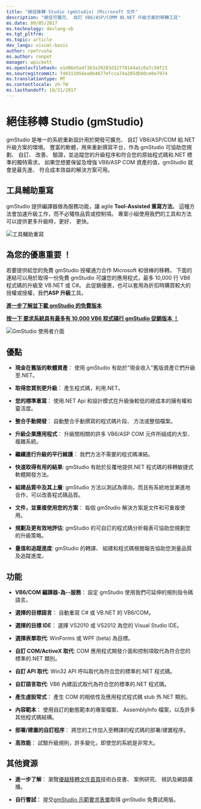 ```yaml
---
title: "絕佳移轉 Studio (gmStudio) |Microsoft 文件"
description: "絕佳可擴充、 自訂 VB6/ASP/COMM 給.NET 升級方案的移轉工具"
ms.date: 09/05/2017
ms.technology: devlang-vb
ms.tgt_pltfrm: 
ms.topic: article
dev_langs: visual-basic
author: rpetrusha
ms.author: ronpet
manager: wpickett
ms.openlocfilehash: e1d86e5a4f363a39283d32778144a1c0a7c50f23
ms.sourcegitcommit: f40311056ea0b4677efcca74a285dbb0ce0e7974
ms.translationtype: MT
ms.contentlocale: zh-TW
ms.lasthandoff: 10/31/2017
---
```

# <a name="great-migrations-studio-gmstudio"></a>絕佳移轉 Studio (gmStudio)

gmStudio 是唯一的系統重新設計用於開發可擴充、 自訂 VB6/ASP/COM 給.NET 升級方案的環境。 豐富的軟體，用來重新撰寫平台，作為 gmStudio 可協助您規劃、 自訂、 改善、 驗證，並追蹤您的升級程序和符合您的原始程式碼和.NET 標準的獨特需求。  如果您想要保留及增強 VB6/ASP COM 資產的值，gmStudio 就會是最先進、 符合成本效益的解決方案可用。 

## <a name="the-tool-assisted-rewrite"></a>工具輔助重寫

gmStudio 提供編譯器做為服務功能，讓 agile **Tool-Assisted 重寫方法**。 這種方法會加速升級工作，而不必犧牲品質或控制項。 專案小組使用我們的工具和方法可以提供更多升級時，更好、 更快。

![工具輔助重寫](./media/tool-assisted-rewrite.png) 

## <a name="important-offer-for-you"></a>為您的優惠重要 ！

若要提供給您的免費 gmStudio 授權通力合作 Microsoft 和很棒的移轉。 下面的連結可以用於取得一份免費 gmStudio 可讓您的應用程式，最多 10,000 行 VB6 程式碼的升級至 VB.NET 或 C#。 此促銷優惠，也可以套用為折扣時購買較大的授權或授權，我們**ASP 升級**工具。

[**進一步了解並下載 gmStudio 的免費版本**](http://www.greatmigrations.com/resources/gmstudio-promotion.aspx)

[**按一下 要求系統具有最多有 10,000 VB6 程式碼行 gmStudio 促銷版本 ！**](http://www.greatmigrations.com/resources/gmstudio-promotion.aspx)

![GmStudio 使用者介面](./media/gmstudio-ui.png) 

## <a name="benefits"></a>優點

- **現金在舊版的軟體資產**： 使用 gmStudio 有助於"現金收入"舊版資產它們升級至.NET。

- **取得您買到更升級**： 產生程式碼，利用.NET。

- **您的標準重寫**： 使用.NET Api 和設計模式在升級後較低的總成本的擁有權和靈活度。  

- **整合手動開發**： 自動整合手動撰寫的程式碼片段、 方法或整個檔案。 

- **升級企業應用程式**： 升級間相關的許多 VB6/ASP COM 元件所組成的大型、 複雜系統。

- **繼續進行升級的平行維護**： 我們方法不需要的程式碼凍結。  

- **快速取得有用的結果**: gmStudio 有助於反覆地提供.NET 程式碼的移轉敏捷式軟體開發方法。
 
- **組建品質中及其上層**: gmStudio 方法以測試為導向，而且有系統地並漸進地合作，可以改善程式碼品質。

- **文件，並重複使用您的方案**： 每個 gmStudio 解決方案是文件和可重複使用。

- **規劃及更有效地評估**: gmStudio 的可自訂的程式碼分析報表可協助您規劃您的升級策略。

- **量值和追蹤進度**: gmStudio 的轉譯、 組建和程式碼檢閱報告協助您測量品質及追蹤進度。

## <a name="features"></a>功能

- **VB6/COM 編譯器-為--服務**： 設定 gmStudio 使用我們可延伸的規則指令碼語言。

- **選擇的目標語言**： 自動重寫 C# 或 VB.NET 的 VB6/COM。

- **選擇的目標 IDE**： 選擇 VS2010 或 VS2012 為您的 Visual Studio IDE。

- **選擇表單取代**: WinForms 或 WPF (beta) 為目標。

- **自訂 COM/ActiveX 取代**: COM 應用程式開發介面和控制項取代為符合您的標準的.NET 類別。

- **自訂 API 取代**: Win32 API 呼叫取代為符合您的標準的.NET 程式碼。

- **自訂語言取代**: VB6 內建函式取代為符合您的標準的.NET 程式碼。

- **產生虛設常式**： 產生 COM 的相依性及應用程式程式碼 stub 外.NET 類別。

- **內容範本**： 使用自訂的動態範本的專案檔案、 AssemblyInfo 檔案，以及許多其他程式碼結構。

- **部署/建置的自訂程序**： 將您的工作加入至轉譯的程式碼的部署/建置程序。

- **高效能**： 試驗升級規則，許多變化，即使您的系統是非常大。

## <a name="additional-resources"></a>其他資源

- **進一步了解**： 瀏覽[優越移轉文件首頁](https://www.greatmigrations.com/resources/documentation.aspx)技術白皮書、 案例研究、 視訊及網路廣播。

- **自行嘗試**： 提交[gmStudio 示範要求表單](http://www.greatmigrations.com/resources/gmstudio-promotion.aspx)取得 gmStudio 免費試用版。
  
